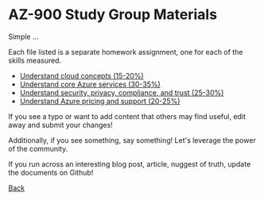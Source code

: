 # AZ-900 Study Group Materials 
Simple ... 

Each file listed is a separate homework assignment, one for each of the skills measured.

- [Understand cloud concepts (15-20%)](CloudConcepts.md)
- [Understand core Azure services (30-35%)](CoreAzure.md)
- [Understand security, privacy, compliance, and trust (25-30%)](SecurityComplianceTrust.md)
- [Understand Azure pricing and support (20-25%)](PricingSupport.md)

If you see a typo or want to add content that others may find useful, edit away and submit your changes!

Additionally, if you see something, say something! Let's leverage the power of the community.

If you run across an interesting blog post, article, nuggest of truth, update the documents on Github!


[Back](../)